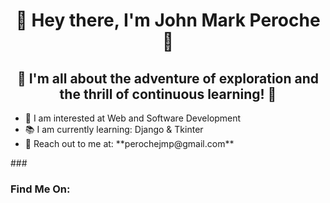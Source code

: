 <h1 align ="center"> 👋 Hey there, I'm John Mark Peroche 👋 </h1>
<h2 align ="center"> 🚀 I'm all about the adventure of exploration and the thrill of continuous learning! 🚀</h2>

<ul align="left">
  <li>🔎 I am interested at Web and Software Development </li>
  <li>📚 I am currently learning: Django & Tkinter</li>
  <li>📧 Reach out to me at: **perochejmp@gmail.com**</li>  
</ul>

###<h3 align="left">Find Me On:</h3>
